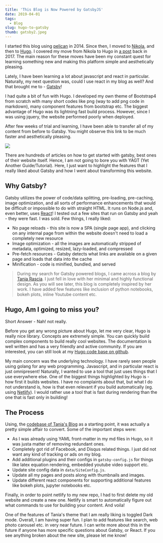```yaml
---
title: 'This Blog is Now Powered by GatsbyJS'
date: 2019-04-01
tags:
  - Blog
slug: hugo-to-gatsby
thumb: gatsby2.jpeg
---
```


I started this blog using [pelican](https://blog.getpelican.com/) in 2014. Since then, I moved to
[Nikola](https://getnikola.com/), and then to [Hugo](https://gohugo.io/). I covered my move from
Nikola to Hugo in [a post](/nikola-to-hugo) back in 2017. The main reason for these moves have been
my constant quest for learning something new and making this platform simple and aesthetically
pleasing.

Lately, I have been learning a lot about javascript and react in particular. Naturally,
my next question was, could I use react in my blog as well? And that brought me to -
[Gatsby](https://www.gatsbyjs.org/)!

I had quite a bit of fun with Hugo. I developed my own theme of Bootstrap4 from scratch with many
short codes like png (way to add png code in markdown), many component features from bootstrap etc.
The biggest advantage of Hugo was its lightning fast build process. However, since I was using
jquery, the website performed poorly when deployed.

After few weeks of trial and learning, I have been able to transfer all of my content from before
to Gatsby. You might observe this link to be much faster and aesthetically pleasing.

![](https://res.cloudinary.com/sadanandsingh/image/upload/v1555377338/Screen_Shot_2019-04-15_at_6.14.47_PM_hkrbyn.png)

There are hundreds of articles on how to get started with gatsby, best ones of their website
itself. Hence, I am not going to bore you with YAGT (Yet Another Guide/Tutorial). Here, I just want
to highlight the features that I really liked about Gatsby and how I went about transforming this
website.

## Why Gatsby?

Gatsby utilizes the power of code/data splitting, pre-loading, pre-caching, image optimization, and
all sorts of performance enhancements that would be difficult or impossible to do with straight
HTML. It runs on Node.js and, even better, uses [React](https://reactjs.org/)! I tested out a few
sites that run on Gatsby and yeah - they were fast. I was sold. Few things, I really liked:

- No page reloads - this site is now a SPA (single page app), and clicking on any internal page
  from within the website doesn't need to load a completely new resource
- Image optimization - all the images are automatically stripped of metadata, optimized, resized,
  lazy-loaded, and compressed
- Pre-fetch resources - Gatsby detects what links are available on a given page and loads that data
  into the cache
- Minification - code is minified, bundled, and served

> During my search for Gatsby powered blogs, I came across a blog by
> [Tania Rascia](https://www.taniarascia.com/migrating-from-wordpress-to-gatsby/). I just fell in
> love with her minimal and highly functional design. As you will see later, this blog is
> completely inspired by her work. I have added few features like inclusion of python notebooks,
> bokeh plots, inline Youtube content etc.

## Hugo, Am I going to miss you?

Short Answer - Nah! not really.

Before you get any wrong picture about Hugo, let me very clear, Hugo is really nice library.
Concepts are extremely simple. You can quickly build complex components to build really cool
websites. The documentation is well written and has a very friendly and active community. If you
are interested, you can still look at my
[Hugo code base on github](https://github.com/sadanand-singh/Blog).

My main concern was the underlying technology. I have rarely seen people using golang for any web
programming. Javascript, and in particular react is just omnipresent! Naturally, I wanted to use a
tool that just uses things that I use everywhere else. One of the biggest things highlighted by
Hugo is - how first it builds websites. I have no complaints about that, but what I do not
understand is, how is that even relevant if you build automatically (eg. using
[Netlify](https://www.netlify.com/)). I would rather use a tool that is fast during rendering than
the one that is fast only in building!

## The Process

Using, the [codebase of Tania's Blog](https://github.com/taniarascia/taniarascia.com/) as a
starting point, it was actually a pretty simple affair to convert. Some of the important steps
were:

- As I was already using YAML front-matter in my md files in Hugo, so it was justa matter of
  removing redundant ones.
- Completely got rid of Facebook, and Disqus related things. I just did not want any kind of
  tracking or ads on my blog.
- Add additional plugins and their configs in `gatsby-config.js` for things like latex equation
  rendering, embedded youtube video support etc.
- Update site config data in `data/SiteConfig.js`.
- Update all my pages and posts along with thumbnails and images.
- Update different react components for supporting additional features like bokeh plots, jupyter
  notebooks etc.

Finally, in order to point netlify to my new repo, I had to first delete my old website and create
a new one. Netlify is smart to automatically figure out what commands to use for building your
content. And voila!

One of the features of Tania's theme that I am really liking is toggled Dark mode. Overall, I am
having super fun. I plan to add features like search, web photo carousel etc. in very near future.
I can write more about this in the future if anyone has more specific questions about Gatsby, or
React. If you see anything broken about the new site, please let me know!
